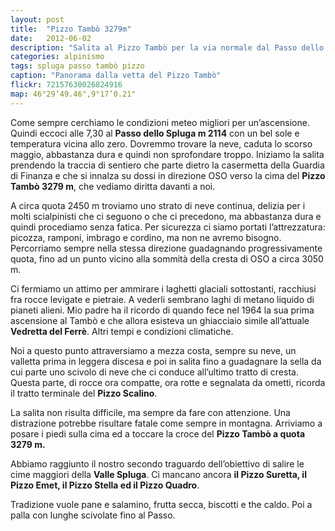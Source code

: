 ```yaml
---
layout: post
title:  "Pizzo Tambò 3279m"
date:   2012-06-02
description: "Salita al Pizzo Tambò per la via normale dal Passo dello Spluga"
categories: alpinismo
tags: spluga passo tambò pizzo
caption: "Panorama dalla vetta del Pizzo Tambò"
flickr: 72157630026824916
map: 46°29’49.46",9°17’0.21"
---
```


Come sempre cerchiamo le condizioni meteo migliori per un’ascensione. Quindi eccoci alle 7,30 al **Passo dello Spluga m 2114** con un bel sole e temperatura vicina allo zero. Dovremmo trovare la neve, caduta lo scorso maggio, abbastanza dura e quindi non sprofondare troppo. Iniziamo la salita prendendo la traccia di sentiero che parte dietro la casermetta della Guardia di Finanza  e che si innalza su dossi in direzione OSO verso la cima del **Pizzo Tambò 3279 m**, che vediamo diritta davanti a noi.

A circa quota 2450 m troviamo uno strato di neve continua, delizia per i molti scialpinisti che ci seguono o che ci precedono, ma abbastanza dura e quindi procediamo senza fatica. Per sicurezza ci siamo portati l’attrezzatura: picozza, ramponi, imbrago e cordino, ma non ne avremo bisogno. Percorriamo sempre nella stessa direzione guadagnando progressivamente quota, fino ad un punto vicino alla sommità della cresta di OSO a circa 3050 m.

Ci fermiamo un attimo per ammirare i laghetti glaciali sottostanti, racchiusi fra rocce levigate e pietraie. A vederli sembrano laghi di metano liquido di pianeti alieni. Mio padre ha il ricordo di quando fece nel 1964 la sua prima ascensione al Tambò e che allora esisteva un ghiacciaio simile all’attuale **Vedretta del Ferrè**. Altri tempi e condizioni climatiche.

Noi a questo punto attraversiamo a mezza costa, sempre su neve, un valletta prima in leggera discesa e poi in salita fino a guadagnare la sella da cui parte uno scivolo di neve che ci conduce all’ultimo tratto di cresta. Questa parte, di rocce ora compatte, ora rotte e segnalata da ometti, ricorda il tratto terminale del **Pizzo Scalino**.

La salita non risulta difficile, ma sempre da fare con attenzione. Una distrazione potrebbe risultare fatale come sempre in montagna. Arriviamo a posare i piedi sulla cima ed a toccare la croce del **Pizzo Tambò a quota 3279 m.**

Abbiamo raggiunto il nostro secondo traguardo dell’obiettivo di salire le cime maggiori della **Valle Spluga**.
Ci mancano ancora **il Pizzo Suretta, il Pizzo Emet, il Pizzo Stella ed il Pizzo Quadro**.

Tradizione vuole pane e salamino, frutta secca, biscotti e the caldo. Poi a palla con lunghe scivolate fino al Passo.
